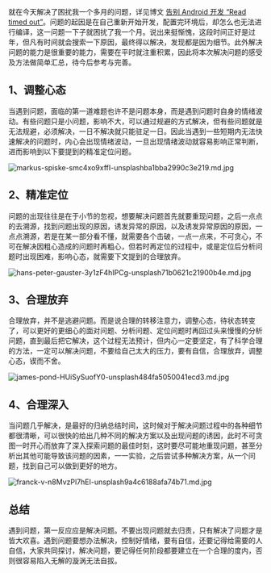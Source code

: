 就在今天解决了困扰我一个多月的问题，详见博文 [告别 Android 开发 “Read timed out”](https://blog.frytea.com/archives/304/)。问题的起因是在自己重新开始开发，配置完环境后，却怎么也无法进行编译，这一问题一下子就困扰了我一个月。说出来挺惭愧，这段时间正好是过年，但凡有时间就会搜索一下原因，最终得以解决，发现都是因为细节。此外解决问题的能力是很重要的能力，需要在平时就注重积累，因此将本次解决问题的感受及方法做简单汇总，待今后参考与完善。

## 1、调整心态

当遇到问题，面临的第一道难题也许不是问题本身，而是遇到问题时自身的情绪波动。有些问题只是小问题，影响不大，可以通过规避的方式解决，但有些问题就是无法规避，必须解决，一日不解决就只能驻足一日。因此当遇到一些短期内无法快速解决的问题时，内心会出现情绪波动，一旦出现情绪波动就容易影响正常判断，进而影响到以下要提到的精准定位问题。

![markus-spiske-smc4xo9xffI-unsplashba1bba2990c3e219.md.jpg](https://imagehost-cdn.frytea.com/images/2020/02/01/markus-spiske-smc4xo9xffI-unsplashba1bba2990c3e219.md.jpg)

## 2、精准定位

问题的出现往往是在于小节的忽视，想要解决问题首先就要重现问题，之后一点点的去溯源，找到问题出现的原因，诱发异常的原因，以及诱发异常原因的原因，一点点溯源，若是在某一部分看不懂，就需要各个击破，一点一点来，不可贪心，不可在解决因粗心造成的问题时再粗心，但若时再定位的过程中，或是定位后分析问题时出现困难，影响心态，就需要下文提到的合理放弃。

![hans-peter-gauster-3y1zF4hIPCg-unsplash71b0621c21900b4e.md.jpg](https://imagehost-cdn.frytea.com/images/2020/02/01/hans-peter-gauster-3y1zF4hIPCg-unsplash71b0621c21900b4e.md.jpg)



## 3、合理放弃

合理放弃，并不是逃避问题。而是说合理的转移注意力，调整心态，待状态转变了，可以更好的更细心的面对问题、分析问题、定位问题时再回过头来慢慢的分析问题，直到最后把它解决，这个过程无法预计，但内心一定要坚定，有了科学合理的方法，一定可以解决问题，不要给自己太大的压力，要有自信，合理放弃，调整心态，锲而不舍。

![james-pond-HUiSySuofY0-unsplash484fa5050041ecd3.md.jpg](https://imagehost-cdn.frytea.com/images/2020/02/01/james-pond-HUiSySuofY0-unsplash484fa5050041ecd3.md.jpg)

## 4、合理深入

当问题几乎解决，是最好的归纳总结时间，这时候对于解决问题过程中的各种细节都很清晰，可以很快的给出几种不同的解决方案以及出现问题的诱因，此时不可贪图一时开心而放弃了深入探索问题的最佳时刻，这时要尽可能地重现问题，甚至分析出其他可能导致该问题的因素，一一实验，之后尝试多种解决方案，从一个问题，找到自己可以做到更好的地方。

![franck-v-n8MvzPl7hEI-unsplash9a4c6188afa74b71.md.jpg](https://imagehost-cdn.frytea.com/images/2020/02/01/franck-v-n8MvzPl7hEI-unsplash9a4c6188afa74b71.md.jpg)

## 总结

遇到问题，第一反应应是解决问题。不要出现问题就去归责，只有解决了问题才是皆大欢喜。遇到问题要想办法解决，控制好情绪，要有自信，还要记得给需要的人自信，大家共同探讨，解决问题，要记得任何阶段都要建立在一个合理的度内，否则很容易陷入无解的漩涡无法自拔。
